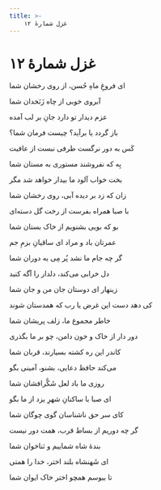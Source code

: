 ```yaml
---
title: >-
    غزل شمارهٔ ۱۲
---
```

# غزل شمارهٔ ۱۲

<div class="b" id="bn1"><div class="m1"><p>ای فروغِ ماهِ حُسن، از روی رخشان شما</p></div>
<div class="m2"><p>آبروی خوبی از چاه زَنَخدان شما</p></div></div>
<div class="b" id="bn2"><div class="m1"><p>عزم دیدار تو دارد جانِ بر لب آمده</p></div>
<div class="m2"><p>باز گردد یا برآید؟ چیست فرمان شما؟</p></div></div>
<div class="b" id="bn3"><div class="m1"><p>کَس به دور نرگست طرفی نبست از عافیت</p></div>
<div class="m2"><p>بِه که نفروشند مستوری به مستان شما</p></div></div>
<div class="b" id="bn4"><div class="m1"><p>بخت خواب آلود ما بیدار خواهد شد مگر</p></div>
<div class="m2"><p>زان که زد بر دیده آبی، روی رخشان شما</p></div></div>
<div class="b" id="bn5"><div class="m1"><p>با صبا همراه بفرست از رخت گل دسته‌ای</p></div>
<div class="m2"><p>بو که بویی بشنویم از خاک بستان شما</p></div></div>
<div class="b" id="bn6"><div class="m1"><p>عمرتان باد و مراد ای ساقیانِ بزمِ جم</p></div>
<div class="m2"><p>گر چه جام ما نشد پُر مِی به دوران شما</p></div></div>
<div class="b" id="bn7"><div class="m1"><p>دل خرابی می‌کند، دلدار را آگه کنید</p></div>
<div class="m2"><p>زینهار ای دوستان جان من و جان شما</p></div></div>
<div class="b" id="bn8"><div class="m1"><p>کی دهد دست این غرض یا رب که همدستان شوند</p></div>
<div class="m2"><p>خاطر مجموع ما، زلف پریشان شما</p></div></div>
<div class="b" id="bn9"><div class="m1"><p>دور دار از خاک و خون دامن، چو بر ما بگذری</p></div>
<div class="m2"><p>کاندر این ره کشته بسیارند، قربان شما</p></div></div>
<div class="b" id="bn10"><div class="m1"><p>می‌کند حافظ دعایی، بشنو، آمینی بگو</p></div>
<div class="m2"><p>روزی ما باد لعل شَکَّرافشان شما</p></div></div>
<div class="b" id="bn11"><div class="m1"><p>ای صبا با ساکنانِ شهرِ یزد از ما بگو</p></div>
<div class="m2"><p>کای سر حق ناشناسان گوی چوگان شما</p></div></div>
<div class="b" id="bn12"><div class="m1"><p>گر چه دوریم از بساط قرب، همت دور نیست</p></div>
<div class="m2"><p>بندهٔ شاه شماییم و ثناخوان شما</p></div></div>
<div class="b" id="bn13"><div class="m1"><p>ای شَهنشاه بلند اختر، خدا را همتی</p></div>
<div class="m2"><p>تا ببوسم همچو اختر خاک ایوان شما</p></div></div>
